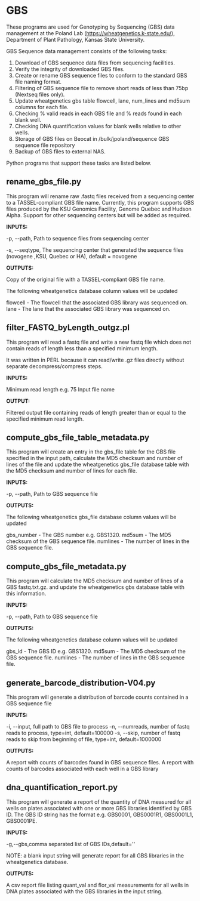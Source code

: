 GBS
===
These programs are used for Genotyping by Sequencing (GBS) data management at the Poland Lab (https://wheatgenetics.k-state.edu/), Department of Plant Pathology, Kansas State University.

GBS Sequence data management consists of the following tasks:

1. Download of GBS sequence data files from sequencing facilities.
2. Verify the integrity of downloaded GBS files.
3. Create or rename GBS sequence files to conform to the standard GBS file naming format.
4. Filtering of GBS sequence file to remove short reads of less than 75bp (Nextseq files only).
5. Update wheatgenetics gbs table flowcell, lane, num_lines and md5sum columns for each file.
6. Checking % valid reads in each GBS file and % reads found in each blank well.
7. Checking DNA quantification values for blank wells relative to other wells.
8. Storage of GBS files on Beocat in /bulk/jpoland/sequence GBS sequence file repository
9. Backup of GBS files to external NAS.

Python programs that support these tasks are listed below.

## rename_gbs_file.py

This program will rename raw .fastq files received from a sequencing center to a TASSEL-compliant GBS file name.
Currently, this program supports GBS files produced by the KSU Genomics Facility, Genome Quebec and Hudson Alpha.
Support for other sequencing centers but will be added as required.

**INPUTS:**
 
-p, --path, Path to sequence files from sequencing center
 
-s, --seqtype, The sequencing center that generated the sequence files (novogene ,KSU, Quebec or HA), default = novogene

**OUTPUTS:**

Copy of the original file with a TASSEL-compliant GBS file name.
 
The following wheatgenetics database column values will be updated

flowcell - The flowcell that the associated GBS library was sequenced on.
lane - The lane that the associated GBS library was sequenced on.


## filter_FASTQ_byLength_outgz.pl


This program will read a fastq file and write a new fastq file which does not contain reads of length less than 
a specified minimum length.

It was written in PERL because it can read/write .gz files directly without separate decompress/compress steps.

**INPUTS:**

Minimum read length e.g. 75
Input file name 

**OUTPUT:**
 
Filtered output file containing reads of length greater than or equal to the specified minimum read length.

## compute_gbs_file_table_metadata.py

This program will create an entry in the gbs_file table for the GBS file specified in the input path,
calculate the MD5 checksum and number of lines of the file and update the wheatgenetics gbs_file database table
with the MD5 checksum and number of lines for each file.

**INPUTS:**

 -p, --path, Path to GBS sequence file

**OUTPUTS:**

The following wheatgenetics gbs_file database column values will be updated

gbs_number - The GBS number e.g. GBS1320.
md5sum - The MD5 checksum of the GBS sequence file.
numlines - The number of lines in the GBS sequence file.


## compute_gbs_file_metadata.py

This program will calculate the MD5 checksum and number of lines of a GBS fastq.txt.gz. and update the wheatgenetics
gbs database table with this information.

**INPUTS:**

-p, --path, Path to GBS sequence file

**OUTPUTS:**

The following wheatgenetics database column values will be updated

gbs_id - The GBS ID e.g. GBS1320.
md5sum - The MD5 checksum of the GBS sequence file.
numlines - The number of lines in the GBS sequence file.

## generate_barcode_distribution-V04.py

This program will generate a distribution of barcode counts contained in a GBS sequence file

**INPUTS:**

-i, --input, full path to GBS file to process
-n, --numreads, number of fastq reads to process, type=int, default=100000
-s, --skip, number of fastq reads to skip from beginning of file, type=int, default=1000000

**OUTPUTS:**  
  
A report with counts of barcodes found in GBS sequence files.
A report with counts of barcodes associated with each well in a GBS library

## dna_quantification_report.py

This program will generate a report of the quantity of DNA measured for all wells on plates associated with one or more GBS libraries identified by GBS ID. The GBS ID string has the format e.g. GBS0001, GBS0001R1, GBS0001L1, GBS0001PE.

**INPUTS:**

-g,--gbs,comma separated list of GBS IDs,default=''

NOTE: a blank input string will generate report for all GBS libraries in the wheatgenetics database.

**OUTPUTS:**

A csv report file listing quant_val and flor_val measurements for all wells in DNA plates associated with the GBS libraries in the input string.
